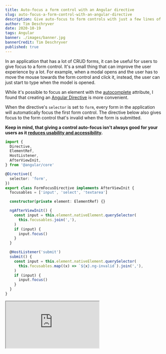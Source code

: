```yaml
---
title: Auto-focus a form control with an Angular directive
slug: auto-focus-a-form-control-with-an-angular-directive
description: Give auto-focus to form controls with just a few lines of code
author: Tim Deschryver
date: 2020-10-19
tags: Angular
banner: ./images/banner.jpg
bannerCredit: Tim Deschryver
published: true
---
```


In an application that has a lot of CRUD forms, it can be useful for users to give focus to a form control.
It's a small thing that can improve the user experience by a lot.
For example, when a modal opens and the user has to move the mouse towards the form control and click it, instead, the user can just start to type when the model is opened.

While it's possible to focus an element with the [autocomplete](https://developer.mozilla.org/en-US/docs/Web/HTML/Attributes/autocomplete) attribute, I found that creating an [Angular Directive](https://angular.io/guide/attribute-directives) is more convenient.

When the directive's `selector` is set to `form`, every form in the application will automatically focus the first form control.
The directive below also gives focus to the form control that's invalid when the form is submitted.

**Keep in mind, that giving a control auto-focus isn't always good for your users as it [reduces usability and accessibility](https://dequeuniversity.com/rules/axe-linter/1.0/no-autofocus).**

```ts:form-focus.directive.ts
import {
  Directive,
  ElementRef,
  HostListener,
  AfterViewInit,
} from '@angular/core'

@Directive({
  selector: 'form',
})
export class FormFocusDirective implements AfterViewInit {
  focusables = ['input', 'select', 'textarea']

  constructor(private element: ElementRef) {}

  ngAfterViewInit() {
    const input = this.element.nativeElement.querySelector(
      this.focusables.join(','),
    )
    if (input) {
      input.focus()
    }
  }

  @HostListener('submit')
  submit() {
    const input = this.element.nativeElement.querySelector(
      this.focusables.map((x) => `${x}.ng-invalid`).join(','),
    )
    if (input) {
      input.focus()
    }
  }
}
```

<iframe src="https://stackblitz.com/edit/angular-j9pkwh?ctl=1&embed=1&file=src/app/form-focus.directive.ts" title="auto-focus" loading="lazy"></iframe>
